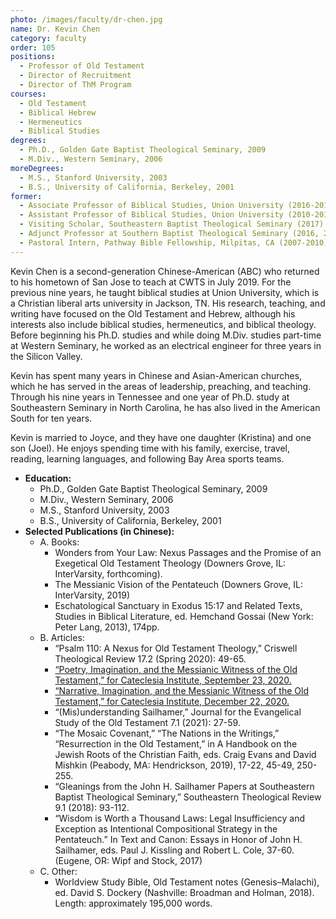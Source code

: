 ```yaml
---
photo: /images/faculty/dr-chen.jpg
name: Dr. Kevin Chen
category: faculty
order: 105
positions:
  - Professor of Old Testament
  - Director of Recruitment
  - Director of ThM Program
courses:
  - Old Testament
  - Biblical Hebrew
  - Hermeneutics
  - Biblical Studies
degrees:
  - Ph.D., Golden Gate Baptist Theological Seminary, 2009
  - M.Div., Western Seminary, 2006
moreDegrees:
  - M.S., Stanford University, 2003
  - B.S., University of California, Berkeley, 2001
former:
  - Associate Professor of Biblical Studies, Union University (2016-2019)
  - Assistant Professor of Biblical Studies, Union University (2010-2016)
  - Visiting Scholar, Southeastern Baptist Theological Seminary (2017)
  - Adjunct Professor at Southern Baptist Theological Seminary (2016, 2018-2019), Western Seminary (2008-2010), Golden Gate Baptist Theological Seminary (2008)
  - Pastoral Intern, Pathway Bible Fellowship, Milpitas, CA (2007-2010)
---
```


Kevin Chen is a second-generation Chinese-American (ABC) who returned to his hometown of San Jose to teach at CWTS in July 2019. For the previous nine years, he taught biblical studies at Union University, which is a Christian liberal arts university in Jackson, TN. His research, teaching, and writing have focused on the Old Testament and Hebrew, although his interests also include biblical studies, hermeneutics, and biblical theology. Before beginning his Ph.D. studies and while doing M.Div. studies part-time at Western Seminary, he worked as an electrical engineer for three years in the Silicon Valley.

Kevin has spent many years in Chinese and Asian-American churches, which he has served in the areas of leadership, preaching, and teaching. Through his nine years in Tennessee and one year of Ph.D. study at Southeastern Seminary in North Carolina, he has also lived in the American South for ten years.

Kevin is married to Joyce, and they have one daughter (Kristina) and one son (Joel). He enjoys spending time with his family, exercise, travel, reading, learning languages, and following Bay Area sports teams.

- **Education:**
  - Ph.D., Golden Gate Baptist Theological Seminary, 2009
  - M.Div., Western Seminary, 2006
  - M.S., Stanford University, 2003
  - B.S., University of California, Berkeley, 2001
- **Selected Publications (in Chinese):**
  - A. Books:
    - Wonders from Your Law: Nexus Passages and the Promise of an Exegetical Old Testament Theology (Downers Grove, IL: InterVarsity, forthcoming).
    - The Messianic Vision of the Pentateuch (Downers Grove, IL: InterVarsity, 2019)
    - Eschatological Sanctuary in Exodus 15:17 and Related Texts, Studies in Biblical Literature, ed. Hemchand Gossai (New York: Peter Lang, 2013), 174pp.
  - B. Articles:
    - “Psalm 110: A Nexus for Old Testament Theology,” Criswell Theological Review 17.2 (Spring 2020): 49-65.
    - [“Poetry, Imagination, and the Messianic Witness of the Old Testament,” for Cateclesia Institute, September 23, 2020.](https://cateclesia.com/2020/09/23/poetry-imagination-and-themessianic-witness-of-the-old-testament/)
    - [“Narrative, Imagination, and the Messianic Witness of the Old Testament,” for Cateclesia Institute, December 22, 2020.](https://cateclesia.com/2020/12/02/narrative-imagination-and-themessianic-witness-of-the-old-testament/)
    - “(Mis)understanding Sailhamer,” Journal for the Evangelical Study of the Old Testament 7.1 (2021): 27-59.
    - “The Mosaic Covenant,” “The Nations in the Writings,” “Resurrection in the Old Testament,” in A Handbook on the Jewish Roots of the Christian Faith, eds. Craig Evans and David Mishkin (Peabody, MA: Hendrickson, 2019), 17-22, 45-49, 250-255.
    - “Gleanings from the John H. Sailhamer Papers at Southeastern Baptist Theological Seminary,” Southeastern Theological Review 9.1 (2018): 93-112.
    - “Wisdom is Worth a Thousand Laws: Legal Insufficiency and Exception as Intentional Compositional Strategy in the Pentateuch.” In Text and Canon: Essays in Honor of John H. Sailhamer, eds. Paul J. Kissling and Robert L. Cole, 37-60. (Eugene, OR: Wipf and Stock, 2017)
  - C. Other:
    - Worldview Study Bible, Old Testament notes (Genesis–Malachi), ed. David S. Dockery (Nashville: Broadman and Holman, 2018). Length: approximately 195,000 words.
